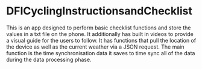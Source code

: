 # DFICyclingInstructionsandChecklist

This is an app designed to perform basic checklist functions and store the values in a txt file on the phone. It additionally has built in videos
to provide a visual guide for the users to follow. It has functions that pull the location of the device as well as the current weather via a JSON
request. The main function is the time synchronisation data it saves to time sync all of the data during the data processing phase.

